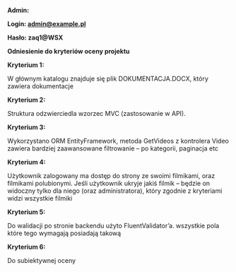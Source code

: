**Admin:**

**Login: <admin@example.pl>**

**Hasło: zaq1@WSX**



**Odniesienie do kryteriów oceny projektu**

**Kryterium 1:**

W głównym katalogu znajduje się plik DOKUMENTACJA.DOCX, który zawiera dokumentacje

**Kryterium 2:**

Struktura odzwierciedla wzorzec MVC (zastosowanie w API).

**Kryterium 3:**

Wykorzystano ORM EntityFramework, metoda GetVideos z kontrolera Video zawiera bardziej zaawansowane filtrowanie – po kategorii, paginacja etc

**Kryterium 4:**

Użytkownik zalogowany ma dostęp do strony ze swoimi filmikami, oraz filmikami polubionymi. Jeśli użytkownik ukryje jakiś filmik – będzie on widoczny tylko dla niego (oraz administratora), który zgodnie z kryteriami widzi wszystkie filmiki

**Kryterium 5:**

Do walidacji po stronie backendu użyto FluentValidator’a. wszystkie pola które tego wymagają posiadają takową

**Kryterium 6:**

Do subiektywnej oceny


